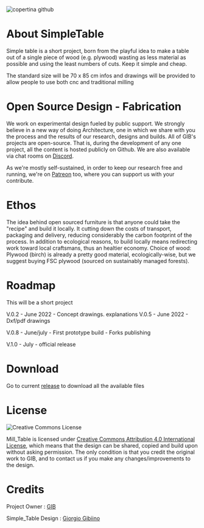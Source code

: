 
![copertina github](https://user-images.githubusercontent.com/97519980/174162614-eb5cc72e-3cb2-4555-aad5-ec4be3b0f21e.jpg)



# About SimpleTable
Simple table is a short project, born from the playful idea to make a table out of a single piece of wood (e.g. plywood) wasting as less material as possible and using the least numbers of cuts. Keep it simple and cheap.

The standard size will be 70 x 85 cm 
infos and drawings will be provided to allow people to use both cnc and traditional milling



# Open Source Design - Fabrication 
We work on experimental design fueled by public support.
We strongly believe in a new way of doing Architecture, one in which we share with you the process and the results of our research, designs and builds.
All of GIB's projects are open-source. That is, during the development of any one project, all the content is hosted publicly on Github. We are also available via chat rooms on [Discord](https://discord.gg/3Qf9EzJqV9).

As we're mostly self-sustained, in order to keep our research free and running, we're on [Patreon](https://www.patreon.com/StudioGIB) too, where you can support us with your contribute.

# Ethos
The idea behind open sourced furniture is that anyone could take the "recipe" and build it locally.
It cutting down the costs of transport, packaging and delivery, reducing considerably the carbon footprint of the process.
In addition to ecological reasons, to build locally means redirecting work toward local craftsmans, thus an healtier economy.
Choice of wood:
Plywood (birch) is already a pretty good material, ecologically-wise, but we suggest buying FSC plywood (sourced on sustainably managed forests).


# Roadmap
This will be a short project 

V.0.2 - June 2022 - Concept drawings. explanations 
V.0.5 - June 2022 - Dxf/pdf drawings 

V.0.8 - June/july - First prototype build - Forks publishing

V.1.0 -  July - official release

# Download 
Go to current [release](https://github.com/StudioGIB/SimpleTable/releases/tag/0.2) to download all the available files

# License
![Creative Commons License](https://i.creativecommons.org/l/by/4.0/88x31.png)

Mill_Table is licensed under [Creative Commons Attribution 4.0 International License](https://creativecommons.org/licenses/by/4.0/), which means that the design can be shared, copied and build upon without asking permission. The only condition is that you credit the original work to GIB, and to contact us if you make any changes/improvements to the design.

# Credits

Project Owner : [GIB](http://studiogib.com/)

Simple_Table Design : [Giorgio Gibiino](https://www.instagram.com/jj_nelson/)
